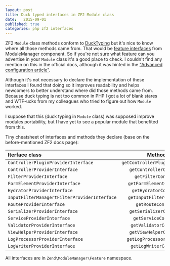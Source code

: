 ```yaml
---
layout: post
title: Duck typed interfaces in ZF2 Module class
date:   2015-09-01
published: true
categories: php zf2 interfaces
---
```

ZF2 `Module` class methods conform to [DuckTyping](https://en.wikipedia.org/wiki/Duck_typing) but it's nice to know where all those methods came from. That would be [feature interfaces](https://github.com/zendframework/zend-modulemanager/tree/master/src/Feature) from ModuleManager component. So if you're not sure what feature can you advertise in your `Module` class it's a good place to check. I couldn't find any mention on this in the official docs, although it was hinted in the ["Advanced configuration article"](http://framework.zend.com/manual/current/en/tutorials/config.advanced.html#configuration-mapping-table). 

Although it's not necessary to declare the implementation of these interfaces I found that doing so it improves readability and helps newcomers to better understand where did those methods came from. Because duck typing is not too common in PHP I got a lot of blank stares and WTF-ucks from my colleagues who tried to figure out how `Module` worked.

I suppose that this (duck typing in `Module` class) was supposed improve modules portability, but I have yet to see a popular module that benefited from this.

Tiny cheatsheet of interfaces and methods they declare (base on the before-mentioned ZF2 docs page):

|Iterface class 								| Method						|
|:----------------------------------------------|:-----------------------------:| 
|`ControllerPluginProviderInterface`			| `getControllerPluginConfig()` |
|`ControllerProviderInterface`					| `getControllerConfig()`		|
|`FilterProviderInterface`						| `getFilterConfig()`			|
|`FormElementProviderInterface`					| `getFormElementConfig()`		|
|`HydratorProviderInterface`					| `getHydratorConfig()`			|
|`InputFilterManagertFilterProviderInterface`	| `getInputFilterConfig()`		|
|`RouteProviderInterface`						| `getRouteConfig()`			|
|`SerializerProviderInterface`					| `getSerializerConfig()`		|
|`ServiceProviderInterface`						| `getServiceConfig()`			|
|`ValidatorProviderInterface`					| `getValidatorConfig()`		|
|`ViewHelperProviderInterface`					| `getViewHelperConfig()`		|
|`LogProcessorProviderInterface`				| `getLogProcessorConfig()`		|
|`LogWriterProviderInterface`					| `getLogWriterConfig()`		|

All interfaces are in `Zend\ModuleManager\Feature` namespace.
